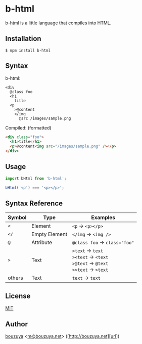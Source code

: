 # b-html

b-html is a little language that compiles into HTML.

## Installation

```
$ npm install b-html
```

## Syntax

b-html:

```b-html
<div
  @class foo
  <h1
    title
  <p
    >@content
    </img
      @src /images/sample.png
```

Compiled: (formatted)

```html
<div class="foo">
  <h1>title</h1>
  <p>@content<img src="/images/sample.png" /></p>
</div>
```

## Usage

```javascript
import bHtml from 'b-html';

bHtml('<p') === '<p></p>';
```

## Syntax Reference

 Symbol | Type          | Examples
--------|---------------|----------------------------------------------------
 `<`    | Element       | `<p` -> `<p></p>`
 `</`   | Empty Element | `</img` -> `<img />`
 `@`    | Attribute     | `@class foo` -> `class="foo"`
 `>`    | Text          | `>text` -> `text`<br />`><text` -> `<text`<br />`>@text` -> `@text`<br />`>>text` -> `>text`
 others | Text         | `text` -> `text`

## License

[MIT](LICENSE)

## Author

[bouzuya][user] &lt;[m@bouzuya.net][email]&gt; ([http://bouzuya.net][url])

[user]: https://github.com/bouzuya
[email]: mailto:m@bouzuya.net
[url]: http://bouzuya.net
